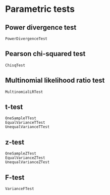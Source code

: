 # Parametric tests

## Power divergence test
```@docs
PowerDivergenceTest
```

## Pearson chi-squared test
```@docs
ChisqTest
```

## Multinomial likelihood ratio test
```@docs
MultinomialLRTest
```

## t-test
```@docs
OneSampleTTest
EqualVarianceTTest
UnequalVarianceTTest
```

## z-test
```@docs
OneSampleZTest
EqualVarianceZTest
UnequalVarianceZTest
```

## F-test
```@docs
VarianceFTest
```